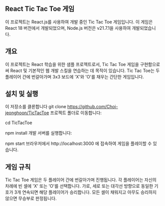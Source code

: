 ## React Tic Tac Toe 게임

이 프로젝트는 React.js를 사용하여 개발 중인 Tic Tac Toe 게임입니다. 이 게임은 React 18 버전에서 개발되었으며, Node.js 버전은 v21.7.1을 사용하여 개발되었습니다.

## 개요

이 프로젝트는 React 학습을 위한 샘플 프로젝트로서, Tic Tac Toe 게임을 구현함으로써 React 및 기본적인 웹 개발 스킬을 연습하는 데 목적이 있습니다. Tic Tac Toe는 두 플레이어 간에 번갈아가며 3x3 보드에 'X'와 'O'를 채우는 간단한 게임입니다.

## 설치 및 실행

이 저장소를 클론합니다
git clone https://github.com/Choi-jeonghoon/TicTacToe
프로젝트 폴더로 이동합니다:

cd TicTacToe

npm install
개발 서버를 실행합니다:

npm start
브라우저에서 http://localhost:3000 에 접속하여 게임을 플레이할 수 있습니다.

## 게임 규칙

Tic Tac Toe 게임은 두 플레이어 간에 번갈아가며 진행됩니다.
각 플레이어는 자신의 차례에 빈 셀에 'X' 또는 'O'를 선택합니다.
가로, 세로 또는 대각선 방향으로 동일한 기호가 3개 연속되면 해당 플레이어가 승리합니다.
모든 셀이 채워지고 아무도 승리하지 않으면 무승부로 판정됩니다.
